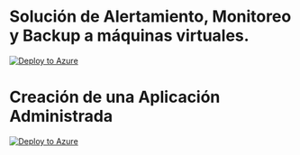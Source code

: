 # Solución de Alertamiento, Monitoreo y Backup a máquinas virtuales.
[![Deploy to Azure](https://aka.ms/deploytoazurebutton)](https://portal.azure.com/#create/Microsoft.Template/uri/https%3a%2f%2fraw.githubusercontent.com%2fMario-Developer%2fARM-Templates%2fmaster%2fAMBackup%2fmainTemplate.json)

# Creación de una Aplicación Administrada
[![Deploy to Azure](https://aka.ms/deploytoazurebutton)](https://portal.azure.com/#create/Microsoft.Template/uri/https%3a%2f%2fraw.githubusercontent.com%2fMario-Developer%2fARM-Templates%2fmaster%2fAMBackup%2fambdeploy.json)

